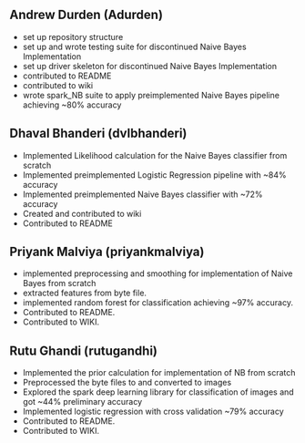 ## Andrew Durden (Adurden)
 * set up repository structure
 * set up and wrote testing suite for discontinued Naive Bayes Implementation
 * set up driver skeleton for discontinued Naive Bayes Implementation
 * contributed to README
 * contributed to wiki
 * wrote spark_NB suite to apply preimplemented Naive Bayes pipeline achieving ~80% accuracy

## Dhaval Bhanderi (dvlbhanderi)
 * Implemented Likelihood calculation for the Naive Bayes classifier from scratch
 * Implemented preimplemented Logistic Regression pipeline with ~84% accuracy
 * Implemented preimplemented Naive Bayes classifier with ~72% accuracy
 * Created and contributed to wiki
 * Contributed to README

## Priyank Malviya (priyankmalviya)
 * implemented preprocessing and smoothing for implementation of Naive Bayes from scratch
 * extracted features from byte file.
 * implemented random forest for classification achieving ~97% accuracy.
 * Contributed to README.
 * Contributed to WIKI.


## Rutu Ghandi (rutugandhi)
 * Implemented the prior calculation for implementation of NB from scratch
 * Preprocessed the byte files to and converted to images
 * Explored the spark deep learning library for classification of images and got ~44% preliminary accuracy
 * Implemented logistic regression with cross validation  ~79% accuracy
 * Contributed to README.
 * Contributed to WIKI.

